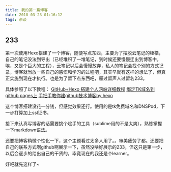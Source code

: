 ```yaml
---
title: 我的第一篇博客
date: 2018-03-23 01:16:12
tags: 杂谈
---
```


## 233
第一次使用Hexo搭建了一个博客，随便写点东西，主要为了摆脱云笔记的桎梏，自己的笔记没法到导出（已经堆积了一堆笔记，到时候还要慢慢迁出到博客中，唉，又是个巨大的工程），云笔记以后会慢慢放弃，私人的笔记会找个别的方式记录，博客就当放一些自己的感悟和学习的过程吧，其实早就有这样的想法了，但真正实施到现在才执行。也是为了留下点东西吧，雁过留声人过留名233。

具体参照了以下教程：
[GitHub+Hexo 搭建个人网站详细教程](https://zhuanlan.zhihu.com/p/26625249)
[绑定TK域名到github pages上](http://yanyd.github.io/bind-tk-domain-to-github/)
[手把手教你建github技术博客by hexo](http://wuxiaolong.me/2015/07/31/build-blog-by-hexo/)

这个博客搭建没花一分钱，但感觉效果还行。使用的是tk免费域名和DNSPod，下一步打算加上ssl证书。

接下来认真写博客的话需要挑个趁手的工具（sublime用的不是太爽），熟练掌握一下markdown语法。

还要把博客稍微个性化一下，这个主题看过太多人用了。。审美疲劳了都。还要把自己的联系方式啊github啊展示一下，虽然没啥好展示的233，但这只是第一步，以后会逐步的给出自己的干货的，毕竟现在的我还是个learner。

好吧就先这样了~

